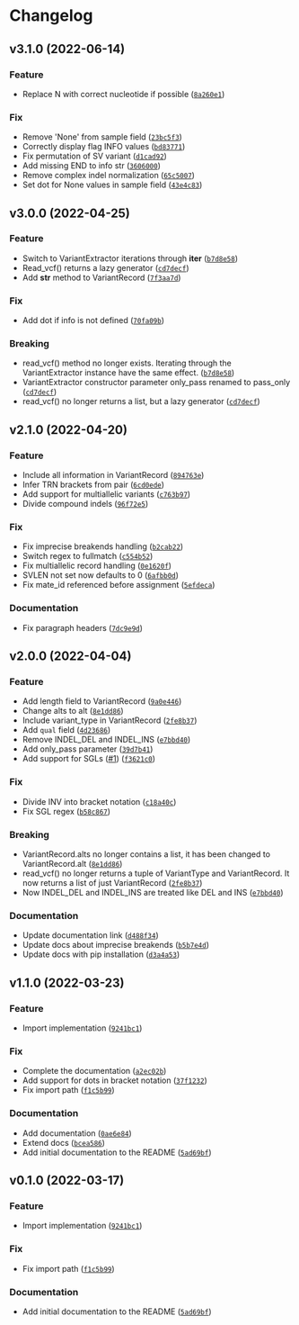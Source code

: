 # Changelog

<!--next-version-placeholder-->

## v3.1.0 (2022-06-14)
### Feature
* Replace N with correct nucleotide if possible ([`8a260e1`](https://github.com/EUCANCan/variant-extractor/commit/8a260e10bc0f01f268a27dba3e4ed85adbc0f042))

### Fix
* Remove 'None' from sample field ([`23bc5f3`](https://github.com/EUCANCan/variant-extractor/commit/23bc5f3caca4fc5114299480362f23bc6284ecb5))
* Correctly display flag INFO values ([`bd83771`](https://github.com/EUCANCan/variant-extractor/commit/bd8377159d70eb6c75b181b0c35a04bd4508d102))
* Fix permutation of SV variant ([`d1cad92`](https://github.com/EUCANCan/variant-extractor/commit/d1cad92800dc6e603a90800943449180700b2d09))
* Add missing END to info str ([`3606000`](https://github.com/EUCANCan/variant-extractor/commit/36060003088c8240c4d02c733a124785822a922b))
* Remove complex indel normalization ([`65c5007`](https://github.com/EUCANCan/variant-extractor/commit/65c5007f4c5314abeb3baadd899ac0fd334f2740))
* Set dot for None values in sample field ([`43e4c83`](https://github.com/EUCANCan/variant-extractor/commit/43e4c831f5eaddb5ed2233b3d544070941be805d))

## v3.0.0 (2022-04-25)
### Feature
* Switch to VariantExtractor iterations through __iter__ ([`b7d8e58`](https://github.com/EUCANCan/variant-extractor/commit/b7d8e5846979c696dd587ec2e747f782d0c8360c))
* Read_vcf() returns a lazy generator ([`cd7decf`](https://github.com/EUCANCan/variant-extractor/commit/cd7decf68e18f0bf73568db7ac3e5b0b317ef65d))
* Add __str__ method to VariantRecord ([`7f3aa7d`](https://github.com/EUCANCan/variant-extractor/commit/7f3aa7d312c99c3654ac22b071c2468cb7432c6b))

### Fix
* Add dot if info is not defined ([`70fa09b`](https://github.com/EUCANCan/variant-extractor/commit/70fa09b7d7b9eef63a826db0f1749fc850a04e8d))

### Breaking
* read_vcf() method no longer exists. Iterating through the VariantExtractor instance have the same effect.  ([`b7d8e58`](https://github.com/EUCANCan/variant-extractor/commit/b7d8e5846979c696dd587ec2e747f782d0c8360c))
* VariantExtractor constructor parameter only_pass renamed to pass_only ([`cd7decf`](https://github.com/EUCANCan/variant-extractor/commit/cd7decf68e18f0bf73568db7ac3e5b0b317ef65d))
* read_vcf() no longer returns a list, but a lazy generator  ([`cd7decf`](https://github.com/EUCANCan/variant-extractor/commit/cd7decf68e18f0bf73568db7ac3e5b0b317ef65d))

## v2.1.0 (2022-04-20)
### Feature
* Include all information in VariantRecord ([`894763e`](https://github.com/EUCANCan/variant-extractor/commit/894763e38b5ca34abe3d909fe1cc2e738133d4f0))
* Infer TRN brackets from pair ([`6cd0ede`](https://github.com/EUCANCan/variant-extractor/commit/6cd0edef719d8c817b071331c9a3af598925a3e4))
* Add support for multiallelic variants ([`c763b97`](https://github.com/EUCANCan/variant-extractor/commit/c763b97b613e9cb85a98401e09888f4d5322040e))
* Divide compound indels ([`96f72e5`](https://github.com/EUCANCan/variant-extractor/commit/96f72e51dbea136b2f1c638b6d686a57a294e187))

### Fix
* Fix imprecise breakends handling ([`b2cab22`](https://github.com/EUCANCan/variant-extractor/commit/b2cab22f1dc476c9e703537f389a66b94f5a7a4c))
* Switch regex to fullmatch ([`c554b52`](https://github.com/EUCANCan/variant-extractor/commit/c554b5247621d95a4a81470683ee668311bdfea3))
* Fix multiallelic record handling ([`0e1620f`](https://github.com/EUCANCan/variant-extractor/commit/0e1620f4dd4d08bda18399418aa7e6dcc26feaee))
* SVLEN not set now defaults to 0 ([`6afbb0d`](https://github.com/EUCANCan/variant-extractor/commit/6afbb0df1410859043e5645b80680763cf0f5310))
* Fix mate_id referenced before assignment ([`5efdeca`](https://github.com/EUCANCan/variant-extractor/commit/5efdeca18f742a4c6453eb91916954ec600a78e6))

### Documentation
* Fix paragraph headers ([`7dc9e9d`](https://github.com/EUCANCan/variant-extractor/commit/7dc9e9d30bd8df648ea79be2f1aaf96ecf7e1d7e))

## v2.0.0 (2022-04-04)
### Feature
* Add length field to VariantRecord ([`9a0e446`](https://github.com/EUCANCan/variant-extractor/commit/9a0e446a307c880221b39849b91c0c9db42b9c25))
* Change alts to alt ([`8e1dd86`](https://github.com/EUCANCan/variant-extractor/commit/8e1dd86e8bae8094e047278a6c8fe60efb46eba6))
* Include variant_type in VariantRecord ([`2fe8b37`](https://github.com/EUCANCan/variant-extractor/commit/2fe8b3702f1ababdb6c75290651b1f3f48f0e0a4))
* Add `qual` field ([`4d23686`](https://github.com/EUCANCan/variant-extractor/commit/4d236869d1457c504860b9e5b482215fc45475be))
* Remove INDEL_DEL and INDEL_INS ([`e7bbd40`](https://github.com/EUCANCan/variant-extractor/commit/e7bbd40afc84178e02372957b4060ec853e1a297))
* Add only_pass parameter ([`39d7b41`](https://github.com/EUCANCan/variant-extractor/commit/39d7b4120ce9dd389febc273a91f970af5b8bf30))
* Add support for SGLs ([#1](https://github.com/EUCANCan/variant-extractor/issues/1)) ([`f3621c0`](https://github.com/EUCANCan/variant-extractor/commit/f3621c0c9a6b6ea673666d61094f157a09b1acbe))

### Fix
* Divide INV into bracket notation ([`c18a40c`](https://github.com/EUCANCan/variant-extractor/commit/c18a40c3af15b9935150fedbe62b8bad40aa72d7))
* Fix SGL regex ([`b58c867`](https://github.com/EUCANCan/variant-extractor/commit/b58c867597a86bddee0df72e6ee18baa1868b114))

### Breaking
* VariantRecord.alts no longer contains a list, it has been changed to VariantRecord.alt  ([`8e1dd86`](https://github.com/EUCANCan/variant-extractor/commit/8e1dd86e8bae8094e047278a6c8fe60efb46eba6))
* read_vcf() no longer returns a tuple of VariantType and VariantRecord. It now returns a list of just VariantRecord  ([`2fe8b37`](https://github.com/EUCANCan/variant-extractor/commit/2fe8b3702f1ababdb6c75290651b1f3f48f0e0a4))
* Now INDEL_DEL and INDEL_INS are treated like DEL and INS  ([`e7bbd40`](https://github.com/EUCANCan/variant-extractor/commit/e7bbd40afc84178e02372957b4060ec853e1a297))

### Documentation
* Update documentation link ([`d488f34`](https://github.com/EUCANCan/variant-extractor/commit/d488f346f4ac171d7b8a54c85a3d54f58d6014ba))
* Update docs about imprecise breakends ([`b5b7e4d`](https://github.com/EUCANCan/variant-extractor/commit/b5b7e4db8f5f7bb030cfeade323b1e7c2b90f00e))
* Update docs with pip installation ([`d3a4a53`](https://github.com/EUCANCan/variant-extractor/commit/d3a4a5351ad9735a3feb6382ade4073a1f91a6a0))

## v1.1.0 (2022-03-23)
### Feature
* Import implementation ([`9241bc1`](https://github.com/Rapsssito/variant-extractor/commit/9241bc18298f0783718b47d10d528671ecedf30b))

### Fix
* Complete the documentation ([`a2ec02b`](https://github.com/Rapsssito/variant-extractor/commit/a2ec02b9b5af3dbbf14661841a8377bf99617b07))
* Add support for dots in bracket notation ([`37f1232`](https://github.com/Rapsssito/variant-extractor/commit/37f1232a0832e35410d0c5250a9dfdc41a361b88))
* Fix import path ([`f1c5b99`](https://github.com/Rapsssito/variant-extractor/commit/f1c5b99e92e2af2c7263cd9d89c2ac42f97aeefd))

### Documentation
* Add documentation ([`0ae6e84`](https://github.com/Rapsssito/variant-extractor/commit/0ae6e84d8d6b52bd27b44d4b1300b6148c1ce242))
* Extend docs ([`bcea586`](https://github.com/Rapsssito/variant-extractor/commit/bcea5867d2f3dc37ea7b6f6d72286e6d61d408b1))
* Add initial documentation to the README ([`5ad69bf`](https://github.com/Rapsssito/variant-extractor/commit/5ad69bfb09918fa482a46b572c0c13dd0f4a1420))

## v0.1.0 (2022-03-17)
### Feature
* Import implementation ([`9241bc1`](https://github.com/Rapsssito/variant-extractor/commit/9241bc18298f0783718b47d10d528671ecedf30b))

### Fix
* Fix import path ([`f1c5b99`](https://github.com/Rapsssito/variant-extractor/commit/f1c5b99e92e2af2c7263cd9d89c2ac42f97aeefd))

### Documentation
* Add initial documentation to the README ([`5ad69bf`](https://github.com/Rapsssito/variant-extractor/commit/5ad69bfb09918fa482a46b572c0c13dd0f4a1420))
